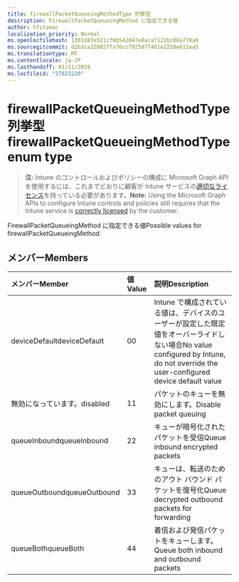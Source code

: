 ```yaml
---
title: firewallPacketQueueingMethodType 列挙型
description: FirewallPacketQueueingMethod に指定できる値
author: tfitzmac
localization_priority: Normal
ms.openlocfilehash: 1303287e521cf0b542047e8acaf122bc08a770a6
ms.sourcegitcommit: d2b3ca32602ffa76cc7925d7f4d1e2258e611ea5
ms.translationtype: MT
ms.contentlocale: ja-JP
ms.lasthandoff: 01/11/2019
ms.locfileid: "27823220"
---
```

# <a name="firewallpacketqueueingmethodtype-enum-type"></a><span data-ttu-id="7f555-103">firewallPacketQueueingMethodType 列挙型</span><span class="sxs-lookup"><span data-stu-id="7f555-103">firewallPacketQueueingMethodType enum type</span></span>

> <span data-ttu-id="7f555-104">**注:** Intune のコントロールおよびポリシーの構成に Microsoft Graph API を使用するには、これまでどおりに顧客が Intune サービスの[適切なライセンス](https://go.microsoft.com/fwlink/?linkid=839381)を持っている必要があります。</span><span class="sxs-lookup"><span data-stu-id="7f555-104">**Note:** Using the Microsoft Graph APIs to configure Intune controls and policies still requires that the Intune service is [correctly licensed](https://go.microsoft.com/fwlink/?linkid=839381) by the customer.</span></span>

<span data-ttu-id="7f555-105">FirewallPacketQueueingMethod に指定できる値</span><span class="sxs-lookup"><span data-stu-id="7f555-105">Possible values for firewallPacketQueueingMethod</span></span>
## <a name="members"></a><span data-ttu-id="7f555-106">メンバー</span><span class="sxs-lookup"><span data-stu-id="7f555-106">Members</span></span>
|<span data-ttu-id="7f555-107">メンバー</span><span class="sxs-lookup"><span data-stu-id="7f555-107">Member</span></span>|<span data-ttu-id="7f555-108">値</span><span class="sxs-lookup"><span data-stu-id="7f555-108">Value</span></span>|<span data-ttu-id="7f555-109">説明</span><span class="sxs-lookup"><span data-stu-id="7f555-109">Description</span></span>|
|:---|:---|:---|
|<span data-ttu-id="7f555-110">deviceDefault</span><span class="sxs-lookup"><span data-stu-id="7f555-110">deviceDefault</span></span>|<span data-ttu-id="7f555-111">0</span><span class="sxs-lookup"><span data-stu-id="7f555-111">0</span></span>|<span data-ttu-id="7f555-112">Intune で構成されている値は、デバイスのユーザーが設定した既定値をオーバーライドしない場合</span><span class="sxs-lookup"><span data-stu-id="7f555-112">No value configured by Intune, do not override the user-configured device default value</span></span>|
|<span data-ttu-id="7f555-113">無効になっています。</span><span class="sxs-lookup"><span data-stu-id="7f555-113">disabled</span></span>|<span data-ttu-id="7f555-114">1</span><span class="sxs-lookup"><span data-stu-id="7f555-114">1</span></span>|<span data-ttu-id="7f555-115">パケットのキューを無効にします。</span><span class="sxs-lookup"><span data-stu-id="7f555-115">Disable packet queuing</span></span>|
|<span data-ttu-id="7f555-116">queueInbound</span><span class="sxs-lookup"><span data-stu-id="7f555-116">queueInbound</span></span>|<span data-ttu-id="7f555-117">2</span><span class="sxs-lookup"><span data-stu-id="7f555-117">2</span></span>|<span data-ttu-id="7f555-118">キューが暗号化されたパケットを受信</span><span class="sxs-lookup"><span data-stu-id="7f555-118">Queue inbound encrypted packets</span></span>|
|<span data-ttu-id="7f555-119">queueOutbound</span><span class="sxs-lookup"><span data-stu-id="7f555-119">queueOutbound</span></span>|<span data-ttu-id="7f555-120">3</span><span class="sxs-lookup"><span data-stu-id="7f555-120">3</span></span>|<span data-ttu-id="7f555-121">キューは、転送のためのアウト バウンド パケットを復号化</span><span class="sxs-lookup"><span data-stu-id="7f555-121">Queue decrypted outbound packets for forwarding</span></span>|
|<span data-ttu-id="7f555-122">queueBoth</span><span class="sxs-lookup"><span data-stu-id="7f555-122">queueBoth</span></span>|<span data-ttu-id="7f555-123">4</span><span class="sxs-lookup"><span data-stu-id="7f555-123">4</span></span>|<span data-ttu-id="7f555-124">着信および発信パケットをキューします。</span><span class="sxs-lookup"><span data-stu-id="7f555-124">Queue both inbound and outbound packets</span></span>|




